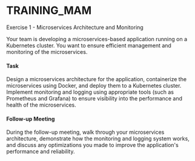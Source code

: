 # TRAINING_MAM
Exercise 1 - Microservices Architecture and Monitoring

Your team is developing a microservices-based application running on a Kubernetes
cluster. You want to ensure efficient management and monitoring of the microservices.
#### Task
Design a microservices architecture for the application, containerize the microservices
using Docker, and deploy them to a Kubernetes cluster. Implement monitoring
and logging using appropriate tools (such as Prometheus and Grafana) to ensure
visibility into the performance and health of the microservices.
#### Follow-up Meeting
During the follow-up meeting, walk through your microservices architecture,
demonstrate how the monitoring and logging system works, and discuss any
optimizations you made to improve the application's performance and reliability.




